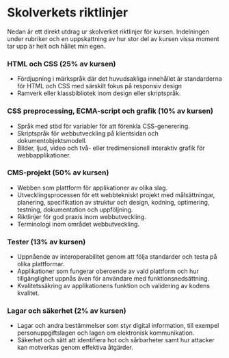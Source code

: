 # Skolverkets riktlinjer

Nedan är ett direkt utdrag ur skolverket riktlinjer för kursen. Indelningen under rubriker och en uppskattning av hur stor del av kursen vissa moment tar upp är helt och hållet min egen.

### HTML och CSS (25% av kursen)
* Fördjupning i märkspråk där det huvudsakliga innehållet är standarderna för HTML och CSS med särskilt fokus på responsiv design
* Ramverk eller klassbibliotek inom design eller skriptspråk.

### CSS preprocessing, ECMA-script och grafik (10% av kursen)
* Språk med stöd för variabler för att förenkla CSS-generering.
* Skriptspråk för webbutveckling på klientsidan och dokumentobjektsmodell.
* Bilder, ljud, video och två- eller tredimensionell interaktiv grafik för webbapplikationer.

### CMS-projekt (50% av kursen)
* Webben som plattform för applikationer av olika slag.
* Utvecklingsprocessen för ett webbtekniskt projekt med målsättningar, planering, specifikation av struktur och design, kodning, optimering, testning, dokumentation och uppföljning.
* Riktlinjer för god praxis inom webbutveckling.
* Terminologi inom området webbutveckling.

### Tester (13% av kursen)
* Uppnående av interoperabilitet genom att följa standarder och testa på olika plattformar.
* Applikationer som fungerar oberoende av vald plattform och hur tillgänglighet uppnås även för användare med funktionsnedsättning.
* Kvalitetssäkring av applikationens funktion och validering av kodens kvalitet.

### Lagar och säkerhet (2% av kursen)
* Lagar och andra bestämmelser som styr digital information, till exempel personuppgiftslagen och lagen om elektronisk kommunikation.
* Säkerhet och sätt att identifiera hot och sårbarheter samt hur attacker kan motverkas genom effektiva åtgärder.
